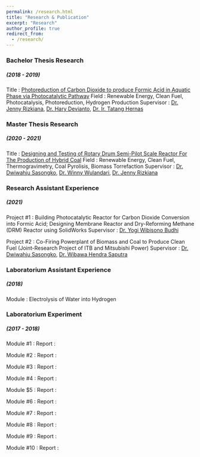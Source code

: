 ```yaml
---
permalink: /research.html
title: "Research & Publication"
excerpt: "Research"
author_profile: true
redirect_from: 
  - /research/
---
```



### Bachelor Thesis Research
##### (2018 - 2019)
Title : [Photoreduction of Carbon Dioxide to produce Formic Acid in Aquatic Phase via Photocatalytic Pathway](https://doi.org/10.30598/ijcr.2020.8-jen)
Field : Renewable Energy, Clean Fuel, Photocatalysis, Photoreduction, Hydrogen Production
Supervisor : [Dr. Jenny Rizkiana](https://scholar.google.co.id/citations?user=fpF0-o4AAAAJ&hl=en), [Dr. Hary Devianto](https://scholar.google.com/citations?user=IShCXkUAAAAJ&hl=en), [Dr. Ir. Tatang Hernas](https://www.researchgate.net/scientific-contributions/Tatang-Hernas-Soerawidjaja-2078816543)

### Master Thesis Research
##### (2020 - 2021)
Title : [Designing and Testing of Rotary Drum Semi-Pilot Scale Reactor For The Production of Hybrid Coal](https://digilib.itb.ac.id/gdl/view/54664/)
Field : Renewable Energy, Clean Fuel, Thermogravimetry, Coal Pyrolisis, Biomass Torrefaction
Supervisor : [Dr. Dwiwahju Sasongko](https://scholar.google.com/citations?user=u9kZS2AAAAAJ&hl=en), [Dr. Winny Wulandari](https://scholar.google.co.id/citations?user=pmJKjcUAAAAJ&hl=en), [Dr. Jenny Rizkiana](https://scholar.google.co.id/citations?user=fpF0-o4AAAAJ&hl=en)

### Research Assistant Experience
##### (2021)
Project #1 : Building Photocatalytic Reactor for Carbon Dioxide Conversion into Formic Acid; Designing Membrane Reactor and Dry-Reforming Methane (DRM) Reactor using SolidWorks
Supervisor : [Dr. Yogi Wibisono Budhi](https://scholar.google.com/citations?user=Cy-uNAkAAAAJ&hl=id)

Project #2 : Co-Firing Powerplant of Biomass and Coal to Produce Clean Fuel (Joint-Research Project of ITB and Mitsubishi Power)
Supervisor : [Dr. Dwiwahju Sasongko](https://scholar.google.com/citations?user=u9kZS2AAAAAJ&hl=en), [Dr. Wibawa Hendra Saputra](https://scholar.google.com.au/citations?user=OlMjMsYAAAAJ&hl=en)

### Laboratorium Assistant Experience
##### (2018)
Module : Electrolysis of Water into Hydrogen

### Laboratorium Experiment
##### (2017 - 2018)
Module #1 :
Report :

Module #2 :
Report :

Module #3 :
Report :

Module #4 :
Report :

Module $5 :
Report :

Module #6 :
Report :

Module #7 :
Report :

Module #8 :
Report :

Module #9 :
Report :

Module #10 :
Report :




